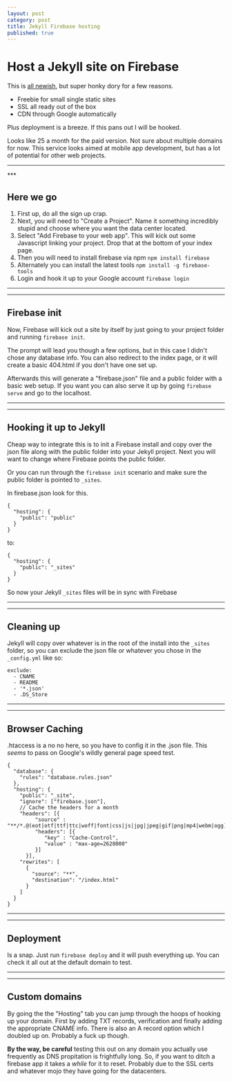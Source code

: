 ```yaml
---
layout: post
category: post
title: Jekyll Firebase hosting
published: true
---
```


# Host a Jekyll site on Firebase #

This is [all newish](https://firebase.google.com/), but super honky dory for a few reasons.

+ Freebie for small single static sites
+ SSL all ready out of the box
+ CDN through Google automatically

Plus deployment is a breeze. If this pans out I will be hooked.

Looks like 25 a month for the paid version. Not sure about multiple domains for now. This service looks aimed at mobile app development, but has a lot of potential for other web projects.

<hr class="rule">
***

## Here we go

1. First up, do all the sign up crap.
2. Next, you will need to "Create a Project". Name it something incredibly stupid and choose where you want the data center located.
3. Select "Add Firebase to your web app". This will kick out some Javascript linking your project. Drop that at the bottom of your index page.
4. Then you will need to install firebase via npm `npm install firebase`
5. Alternately you can install the latest tools `npm install -g firebase-tools`
6. Login and hook it up to your Google account `firebase login`

***
***

## Firebase init

Now, Firebase will kick out a site by itself by just going to your project folder and running `firebase init`.

The prompt will lead you though a few options, but in this case I didn't chose any database info. You can also redirect to the index page, or it will create a basic 404.html if you don't have one set up.

Afterwards this will generate a "firebase.json" file and a public folder with a basic web setup. If you want you can also serve it up by going `firebase serve` and go to the localhost.

***
***

## Hooking it up to Jekyll

Cheap way to integrate this is to init a Firebase install and copy over the json file along with the public folder into your Jekyll project. Next you will want to change where Firebase points the public folder.

Or you can run through the `firebase init` scenario and make sure the public folder is pointed to `_sites`.

In firebase.json look for this.

```
{
  "hosting": {
    "public": "public"
  }
}
```

to:

```
{
  "hosting": {
    "public": "_sites"
  }
}
```

So now your Jekyll `_sites` files will be in sync with Firebase

***
***

## Cleaning up

Jekyll will copy over whatever is in the root of the install into the `_sites` folder, so you can exclude the json file or whatever you chose in the `_config.yml` like so:

```
exclude:
  - CNAME
  - README
  - '*.json'
  - .DS_Store
```

***
***

## Browser Caching

.htaccess is a no no here, so you have to config it in the .json file. This *seems* to pass on Google's wildly general page speed test.

````
{
  "database": {
    "rules": "database.rules.json"
  },
  "hosting": {
    "public": "_site",
    "ignore": ["firebase.json"],
    // Cache the headers for a month
    "headers": [{
         "source" : "**/*.@(eot|otf|ttf|ttc|woff|font|css|js|jpg|jpeg|gif|png|mp4|webm|ogg)",
         "headers": [{
            "key" : "Cache-Control",
            "value" : "max-age=2628000"
         }]
      }],
    "rewrites": [
      {
        "source": "**",
        "destination": "/index.html"
      }
    ]
  }
}
````

***
***

## Deployment

Is a snap. Just run `firebase deploy` and it will push everything up. You can check it all out at the default domain to test.

***
***

## Custom domains

By going the the "Hosting" tab you can jump through the hoops of hooking up your domain. First by adding TXT records, verification and finally adding the appropriate CNAME info. There is also an A record option which I doubled up on. Probably a fuck up though.

**By the way, be careful** testing this out on any domain you actually use frequently as DNS propitation is frightfully long. So, if you want to ditch a firebase app it takes a *while* for it to reset. Probably due to the SSL certs and whatever mojo they have going for the datacenters.
